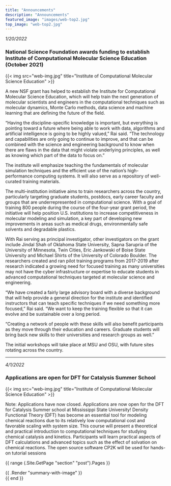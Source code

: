 ```yaml
---
title: "Announcements"
description: "Announcements"
featured_image: "images/web-top2.jpg"
top_image: "web-top2.jpg"
---
```


*1/20/2022*
### National Science Foundation awards funding to establish Institute of Computational Molecular Science Education (October 2021) ###

{{< img src="web-img.jpg" title="Institute of Computational Molecular Science Education" >}}

A new NSF grant has helped to establish the Institute for Computational Molecular Science Education, which will help train the next generation of molecular scientists and engineers in the computational techniques such as molecular dynamics, Monte Carlo methods, data science and machine learning that are defining the future of the field.

 “Having the discipline-specific knowledge is important, but everything is pointing toward a future where being able to work with data, algorithms and artificial intelligence is going to be highly valued,” Rai said. “The technology and capabilities are only going to continue to improve, and that can be combined with the science and engineering background to know when there are flaws in the data that might violate underlying principles, as well as knowing which part of the data to focus on.”

The institute will emphasize teaching the fundamentals of molecular simulation techniques and the efficient use of the nation’s high-performance computing systems. It will also serve as a repository of well-curated training materials.

The multi-institution initiative aims to train researchers across the country, particularly targeting graduate students, postdocs, early career faculty and groups that are underrepresented in computational science. With a goal of training 800 people during the course of the four-year grant period, the initiative will help position U.S. institutions to increase competitiveness in molecular modeling and simulation, a key part of developing new improvements in areas such as medical drugs, environmentally safe solvents and degradable plastics.

With Rai serving as principal investigator, other investigators on the grant include Jindal Shah of Oklahoma State University, Sapna Sarupria of the University of Minnesota, Twin Cities, Eric Jankowski of Boise State University and Michael Shirts of the University of Colorado Boulder. The researchers created and ran pilot training programs from 2017-2019 after research indicated a growing need for focused training as many universities may not have the cyber infrastructure or expertise to educate students in advanced computational techniques targeted at molecular science and engineering.

“We have created a fairly large advisory board with a diverse background that will help provide a general direction for the institute and identified instructors that can teach specific techniques if we need something more focused,” Rai said. “We want to keep the training flexible so that it can evolve and be sustainable over a long period.

“Creating a network of people with these skills will also benefit participants as they move through their education and careers. Graduate students will bring back new skills to their universities and research groups as well.”

The initial workshops will take place at MSU and OSU, with future sites rotating across the country.

***

*4/1/2022*
### Applications are open for DFT for Catalysis Summer School ###

{{< img src="web-img.jpg" title="Institute of Computational Molecular Science Education" >}}

Note: Applications have now closed. Applications are now open for the DFT for Catalysis Summer school at Mississippi State University! Density Functional Theory (DFT) has become an essential tool for modeling chemical reactions due to its relatively low computational cost and favorable scaling with system size.  This course will present a theoretical and practical introduction to computational techniques for studying chemical catalysis and kinetics.  Participants will learn practical aspects of DFT calculations and advanced topics such as the effect of solvation on chemical reactions.  The open source software CP2K will be used for hands-on tutorial sessions



{{ range (.Site.GetPage "section" "post").Pages }}
          <div class="relative w-100 mb4 news-post">
            {{ .Render "summary-with-image" }}
          </div>
  {{ end }} 